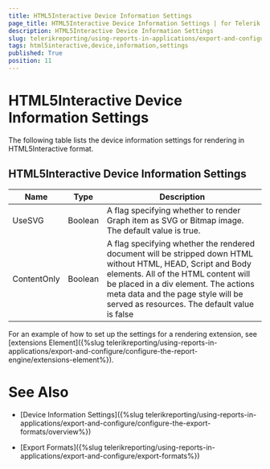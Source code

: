 ```yaml
---
title: HTML5Interactive Device Information Settings
page_title: HTML5Interactive Device Information Settings | for Telerik Reporting Documentation
description: HTML5Interactive Device Information Settings
slug: telerikreporting/using-reports-in-applications/export-and-configure/configure-the-export-formats/html5interactive-device-information-settings
tags: html5interactive,device,information,settings
published: True
position: 11
---
```


# HTML5Interactive Device Information Settings



The following table lists the device information settings for rendering in HTML5Interactive format.

## HTML5Interactive Device Information Settings


|  __Name__  |  __Type__  |  __Description__  |
| ------ | ------ | ------ |
|UseSVG|Boolean|A flag specifying whether to render Graph item as SVG or Bitmap image. The default value is true.|
|ContentOnly|Boolean|A flag specifying whether the rendered document will be stripped down HTML without HTML, HEAD, Script and Body elements.                 All of the HTML content will be placed in a div element. The actions meta data and the page style will be served as resources.                 The default value is false|




For an example of how to set up the settings for a rendering extension, see [extensions Element]({%slug telerikreporting/using-reports-in-applications/export-and-configure/configure-the-report-engine/extensions-element%}).         

# See Also


 * [Device Information Settings]({%slug telerikreporting/using-reports-in-applications/export-and-configure/configure-the-export-formats/overview%})

 * [Export Formats]({%slug telerikreporting/using-reports-in-applications/export-and-configure/export-formats%})
